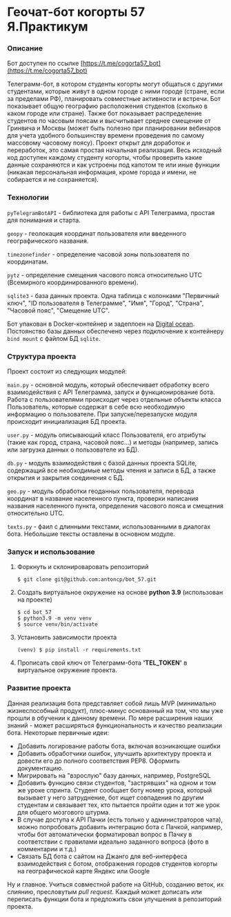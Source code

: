 # Геочат-бот когорты 57 Я.Практикум

### Описание
Бот доступен по ссылке [https://t.me/cogorta57_bot](https://t.me/cogorta57_bot)

Телеграмм-бот, в котором студенты когорты могут общаться с другими студентами, которые живут в одном городе с ними городе (стране, если за пределами РФ), планировать совместные активности и встречи. Бот показывает общую географию расположения студентов (сколько в каком городе или стране). Также бот показывает распределение студентов по часовым поясам и высчитывает среднее смещение от Гринвича и Москвы (может быть полезно при планировании вебинаров для учета удобного большинству времени проведения по самому массовому часовому поясу). Проект открыт для доработок и переработок, это самая простая начальная реализация. Весь исходный код доступен каждому студенту когорты, чтобы проверить какие данные сохраняются и как устроены под капотом те или иные функции (никакая персональная информация, кроме города и имени, не собирается и не сохраняется).   
### Технологии
`pyTelegramBotAPI` - библиотека для работы с API Телеграмма, простая для понимания и старта. 

`geopy` - геолокация координат пользователя или введенного географического названия. 

`timezonefinder` - определение часовой зоны пользователя по координатам. 

`pytz` - определение смещения часового пояса относительно UTC (Всемирного координированного времени).

`sqlite3` - база данных проекта. Одна таблица с колонками "Первичный ключ", "ID пользователя в Телеграмме", "Имя", "Город", "Страна", "Часовой пояс", "Смещение UTC".

Бот упакован в Docker-контейнер и задеплоен на [Digital ocean](https://www.digitalocean.com/). Постоянство базы данных обеспечено через подключение к контейнеру `bind mount` с файлом БД `sqlite`.

### Структура проекта
Проект состоит из следующих модулей:

`main.py` - основной модуль, который обеспечивает обработку всего взаимодействия с API Телеграмма, запуск и функционирование бота. Работа с пользователями происходит через отдельные объекты класса Пользователь, которые содержат в себе всю необходимую информацию о пользователе. При запуске/перезапуске модуля происходит инициализация БД проекта.  

`user.py` - модуль описывающий класс Пользователя, его атрибуты (такие как город, страна, часовой пояс...) и методы (например, запись или загрузка данных о пользователе из БД).

`db.py` - модуль взаимодействия с базой данных проекта SQLite, содержащий все необходимые методы чтения и записи в БД, а также открытия и закрытия соединения с БД.

`geo.py` - модуль обработки геоданных пользователя, перевода координат в название населенного пункта, проверки написания названия населенного пункта, определения часового пояса и смещения относительно UTC.

`texts.py` - фаил с длинными текстами, использованными в диалогах бота. Небольшие тексты оставлены в основном модуле. 
### Запуск и использование
1. Форкнуть и склонироваровать репозиторий 
    ```
    $ git clone git@github.com:antoncp/bot_57.git
    ``` 
2. Создать виртуальное окружение на основе **python 3.9** (использован на проекте)
    ```
    $ cd bot_57
    $ python3.9 -m venv venv
    $ source venv/bin/activate
    ``` 
3. Установить зависимости проекта
    ```
    (venv) $ pip install -r requirements.txt
    ```
4. Прописать свой ключ от Телеграмм-бота **'TEL_TOKEN'** в виртуальное окружение проекта.
### Развитие проекта
Данная реализация бота представляет собой лишь MVP (минимально жизнеспособный продукт), плюс-минус основанный на том, что мы уже прошли в обучении к данному времени. По мере расширения наших знаний - может расширяться функциональность и качество реализации бота. Некоторые первичные идеи:

- Добавить логирование работы бота, включая возникающие ошибки
- Добавить обработчики ошибок, улучшить архитектуру проекта и довести его до полного соответствия PEP8. Оформить документацию. 
- Мигрировать на "взрослую" базу данных, например, PostgreSQL
- Добавить функцию связи студентов, "застрявших" на одном и том же уроке спринта. Студент сообщает боту номер урока, который вызывает у него затруднение, бот ищет совпадения по другим студентам и связывает тех, кто пытается пройти один и тот же урок для общего мозгового штурма. 
- В случае доступа к API Пачки (есть только у администраторов чата), можно попробовать добавить интеграцию бота с Пачкой, например, чтобы бот автоматически форматировал вопрос в Пачку в соответствии с правилами идеально заданного вопроса (фото в комментарии и т.д.)
- Связать БД бота с сайтом на Джанго для веб-интерфеса взаимодействия с ботом, отображения городов студентов когорты на географической карте Яндекс или Google

Ну и главное. Учиться совместной работе на GitHub, созданию веток, их слиянию, пресловутым *pull request*. Каждый может дописать или переписать функции бота и предложить свои улучшения в репозиторий проекта. 


